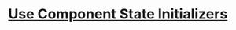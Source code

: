 # [Use Component State Initializers](https://egghead.io/lessons/react-use-component-state-initializers-a6dcd6fd)